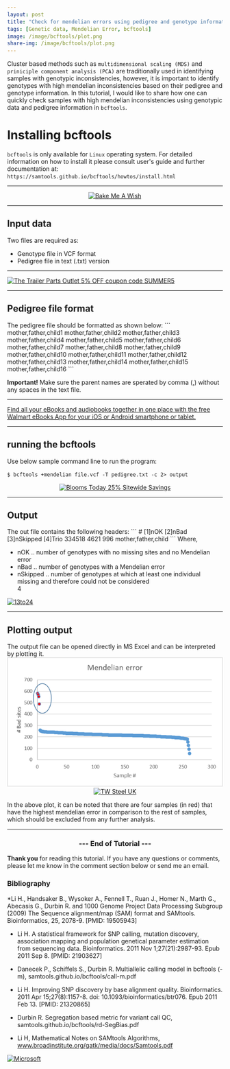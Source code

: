 ```yaml
---
layout: post
title: "Check for mendelian errors using pedigree and genotype information "
tags: [Genetic data, Mendelian Error, bcftools]
image: /image/bcftools/plot.png
share-img: /image/bcftools/plot.png
---
```


Cluster based methods such as `multidimensional scaling (MDS)` and `priniciple component analysis (PCA)` are traditionally used in identifying samples with genotypic inconsistencies, however, it is important to identify genotypes with high mendelian inconsistencies based on their pedigree and genotype information. In this tutorial, I would like to share how one can quickly check samples with high mendelian inconsistencies using genotypic data and pedigree information in `bcftools`.  

<h1>Installing bcftools</h1>

`bcftools` is only available for `Linux` operating system. For detailed information on how to install it please consult user's guide and further documentation at: 
`https://samtools.github.io/bcftools/howtos/install.html`

<hr>
<center>
<a href="https://click.linksynergy.com/fs-bin/click?id=876kEArXFCo&offerid=320088.10000211&type=4&subid=0" rel="nofollow"><IMG alt="Bake Me  A Wish" border="0" src="https://www.bakemeawish.com/banner/Newsletter/febaff/rainbow_728x90.jpg"></a><IMG border="0" width="1" height="1" src="https://ad.linksynergy.com/fs-bin/show?id=876kEArXFCo&bids=320088.10000211&type=4&subid=0">
</center>

<hr>

<h2> Input data</h2>
Two files are required as:
<ul> 
<li>Genotype file in VCF format </li>
<li>Pedigree file in text (.txt) version</li>
</ul>

<hr>
<a href="https://click.linksynergy.com/fs-bin/click?id=iVSc/qZ7CV4&offerid=595115.98&subid=0&type=4" rel="nofollow"><IMG border="0"   alt="The Trailer Parts Outlet 5% OFF coupon code SUMMER5" src="https://ad.linksynergy.com/fs-bin/show?id=iVSc/qZ7CV4&bids=595115.98&subid=0&type=4&gridnum=16"></a></center>
<hr>

<h2> Pedigree file format </h2>
The pedigree file should be formatted as shown below:
```
mother,father,child1
mother,father,child2
mother,father,child3
mother,father,child4
mother,father,child5
mother,father,child6
mother,father,child7
mother,father,child8
mother,father,child9
mother,father,child10
mother,father,child11
mother,father,child12
mother,father,child13
mother,father,child14
mother,father,child15
mother,father,child16
```

__Important!__ Make sure the parent names are sperated by comma (,) without any spaces in the text file.
<hr>
<a href="https://click.linksynergy.com/fs-bin/click?id=876kEArXFCo&offerid=635768.1456&type=3&subid=0" rel="nofollow">Find all your eBooks and audiobooks together in one place with the free Walmart eBooks App for your iOS or Android smartphone or tablet.</a><img border="0" width="1" alt="" height="1" src="https://ad.linksynergy.com/fs-bin/show?id=876kEArXFCo&bids=635768.1456&type=3&subid=0" >
<hr>

<h2> running the bcftools</h2>
Use below sample command line to run the program:

```
$ bcftools +mendelian file.vcf -T pedigree.txt -c 2> output  
```
<center>
<a href="https://click.linksynergy.com/fs-bin/click?id=iVSc/qZ7CV4&offerid=663779.16&subid=0&type=4" rel="nofollow"><IMG border="0"   alt="Blooms Today 25% Sitewide Savings" src="https://ad.linksynergy.com/fs-bin/show?id=iVSc/qZ7CV4&bids=663779.16&subid=0&type=4&gridnum=16"></a></center>
<hr>

<h2>Output</h2>
The out file contains the following headers:
```
# [1]nOK  [2]nBad  [3]nSkipped  [4]Trio
334518    4621     996          mother,father,child
```
Where,
<ul>
<li>nOK .. number of genotypes with no missing sites and no Mendelian error</li>
<li>nBad .. number of genotypes with a Mendelian error</li>
<li>nSkipped .. number of genotypes at which at least one individual missing and therefore could not be considered</li>4
</ul>


<a href="https://click.linksynergy.com/fs-bin/click?id=876kEArXFCo&offerid=683866.27&type=4&subid=0" rel="nofollow"><IMG alt="13to24" border="0" src="https://i.imgur.com/ztq9S6O.jpg"></a><IMG border="0" width="1" height="1" src="https://ad.linksynergy.com/fs-bin/show?id=876kEArXFCo&bids=683866.27&type=4&subid=0"></center>
<hr>

<h2> Plotting output </h2>
The output file can be opened directly in MS Excel and can be interpreted by plotting it. 

<center><img src="/image/bcftools/plot.png" alt="PLot output">
<a href="https://click.linksynergy.com/fs-bin/click?id=876kEArXFCo&offerid=675514.47&subid=0&type=4" rel="nofollow"><IMG border="0"   alt="TW Steel UK" src="https://ad.linksynergy.com/fs-bin/show?id=876kEArXFCo&bids=675514.47&subid=0&type=4&gridnum=16"></a>
</center>

In the above plot, it can be noted that there are four samples (in red) that have the highest mendelian error in comparison to the rest of samples, which should be excluded from any further analysis.

<hr>

<center><h3> --- End of Tutorial --- </h3></center>


__Thank you__ for reading this tutorial. If you have any questions or comments, please let me know in the comment section below or send me an email. 


<h3> Bibliography </h3>
<p>
*Li H., Handsaker B., Wysoker A., Fennell T., Ruan J., Homer N., Marth G., Abecasis G., Durbin R. and 1000 Genome Project Data Processing Subgroup (2009) The Sequence alignment/map (SAM) format and SAMtools. Bioinformatics, 25, 2078-9. [PMID: 19505943]

* Li H. A statistical framework for SNP calling, mutation discovery, association mapping and population genetical parameter estimation from sequencing data. Bioinformatics. 2011 Nov 1;27(21):2987-93. Epub 2011 Sep 8. [PMID: 21903627]

* Danecek P., Schiffels S., Durbin R. Multiallelic calling model in bcftools (-m), samtools.github.io/bcftools/call-m.pdf

* Li H. Improving SNP discovery by base alignment quality. Bioinformatics. 2011 Apr 15;27(8):1157-8. doi: 10.1093/bioinformatics/btr076. Epub 2011 Feb 13. [PMID: 21320865]

* Durbin R. Segregation based metric for variant call QC, samtools.github.io/bcftools/rd-SegBias.pdf

* Li H, Mathematical Notes on SAMtools Algorithms, www.broadinstitute.org/gatk/media/docs/Samtools.pdf
</p>

<a href="https://click.linksynergy.com/fs-bin/click?id=876kEArXFCo&offerid=659193.10001503&subid=0&type=4" rel="nofollow"><IMG border="0"   alt="Microsoft" src="https://ad.linksynergy.com/fs-bin/show?id=876kEArXFCo&bids=659193.10001503&subid=0&type=4&gridnum=0"></a>


<!-- Global site tag (gtag.js) - Google Analytics -->
<script async src="https://www.googletagmanager.com/gtag/js?id=UA-123359651-1"></script>
<script>
  window.dataLayer = window.dataLayer || [];
  function gtag(){dataLayer.push(arguments);}
  gtag('js', new Date());
  gtag('config', 'UA-123359651-1');
</script>

<script async src="//pagead2.googlesyndication.com/pagead/js/adsbygoogle.js"></script>
<script>
  (adsbygoogle = window.adsbygoogle || []).push({
    google_ad_client: "ca-pub-5126027065024936",
    enable_page_level_ads: true
  });
</script>

